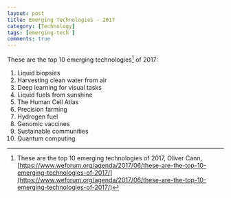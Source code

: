 ```yaml
---
layout: post
title: Emerging Technologies - 2017
category: [Technology]
tags: [emerging-tech ]
comments: true
---
```


These are the top 10 emerging technologies[^fn1] of 2017:
1. Liquid biopsies
2. Harvesting clean water from air
3. Deep learning for visual tasks
4. Liquid fuels from sunshine
5. The Human Cell Atlas
6. Precision farming
7. Hydrogen fuel
8. Genomic vaccines
9. Sustainable communities
10. Quantum computing

[^fn1]: These are the top 10 emerging technologies of 2017, Oliver Cann, [https://www.weforum.org/agenda/2017/06/these-are-the-top-10-emerging-technologies-of-2017/](https://www.weforum.org/agenda/2017/06/these-are-the-top-10-emerging-technologies-of-2017/)
